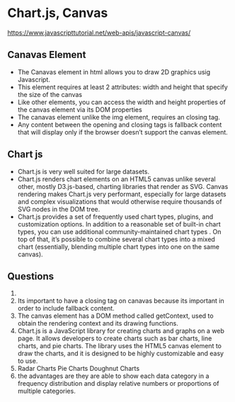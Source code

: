 # Chart.js, Canvas

<https://www.javascripttutorial.net/web-apis/javascript-canvas/>

## Canavas Element

* The Canavas element in html allows you to draw 2D graphics usig Javascript.
* This element requires at least 2 attributes: width and height that specify the size of the canvas
* Like other elements, you can access the width and height properties of the canvas element via its DOM properties
* The canavas element unlike the img element, requires an closing tag.
* Any content between the opening and closing tags is fallback content that will display only if the browser doesn’t support the canvas element.

## Chart js

* Chart.js is very well suited for large datasets. 
* Chart.js renders chart elements on an HTML5 canvas unlike several other, mostly D3.js-based, charting libraries that render as SVG. Canvas rendering makes Chart.js very performant, especially for large datasets and complex visualizations that would otherwise require thousands of SVG nodes in the DOM tree.
* Chart.js provides a set of frequently used chart types, plugins, and customization options. In addition to a reasonable set of built-in chart types, you can use additional community-maintained chart types . On top of that, it’s possible to combine several chart types into a mixed chart (essentially, blending multiple chart types into one on the same canvas).

## Questions 

1. 
2. Its important to have a closing tag on canavas because its important in order to include fallback content.
3. The canvas element has a DOM method called getContext, used to obtain the rendering context and its drawing functions.
4. Chart.js is a JavaScript library for creating charts and graphs on a web page. It allows developers to create charts such as bar charts, line charts, and pie charts. The library uses the HTML5 canvas element to draw the charts, and it is designed to be highly customizable and easy to use.
5. Radar Charts Pie Charts Doughnut Charts
6. the advantages are they are able to show each data category in a frequency distribution and display relative numbers or proportions of multiple categories.